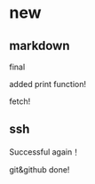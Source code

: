 # new

## markdown

final

added print function!

fetch!

## ssh

Successful
again！

git&github done!
